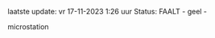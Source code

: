 laatste update: 
vr 17-11-2023  1:26   uur 
Status: FAALT - geel - 
<div class="service R">microstation</div>